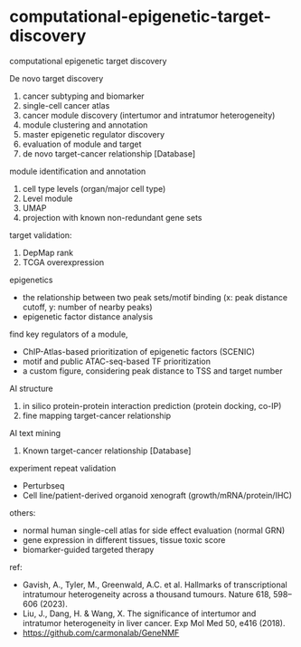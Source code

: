 # computational-epigenetic-target-discovery
computational epigenetic target discovery

De novo target discovery
1. cancer subtyping and biomarker
2. single-cell cancer atlas
3. cancer module discovery (intertumor and intratumor heterogeneity)
4. module clustering and annotation
5. master epigenetic regulator discovery
6. evaluation of module and target
7. de novo target-cancer relationship [Database]

module identification and annotation
1. cell type levels (organ/major cell type)
2. Level module
3. UMAP
4. projection with known non-redundant gene sets

target validation:
1. DepMap rank
2. TCGA overexpression

epigenetics
- the relationship between two peak sets/motif binding (x: peak distance cutoff, y: number of nearby peaks)
- epigenetic factor distance analysis

find key regulators of a module,
- ChIP-Atlas-based prioritization of epigenetic factors (SCENIC)
- motif and public ATAC-seq-based TF prioritization
- a custom figure, considering peak distance to TSS and target number

AI structure
1. in silico protein-protein interaction prediction (protein docking, co-IP)
2. fine mapping target-cancer relationship

AI text mining
1. Known target-cancer relationship [Database]

experiment repeat validation 
- Perturbseq
- Cell line/patient-derived organoid xenograft (growth/mRNA/protein/IHC)

others:
- normal human single-cell atlas for side effect evaluation (normal GRN)
- gene expression in different tissues, tissue toxic score
- biomarker-guided targeted therapy

ref:
- Gavish, A., Tyler, M., Greenwald, A.C. et al. Hallmarks of transcriptional intratumour heterogeneity across a thousand tumours. Nature 618, 598–606 (2023). 
- Liu, J., Dang, H. & Wang, X. The significance of intertumor and intratumor heterogeneity in liver cancer. Exp Mol Med 50, e416 (2018). 
- https://github.com/carmonalab/GeneNMF
